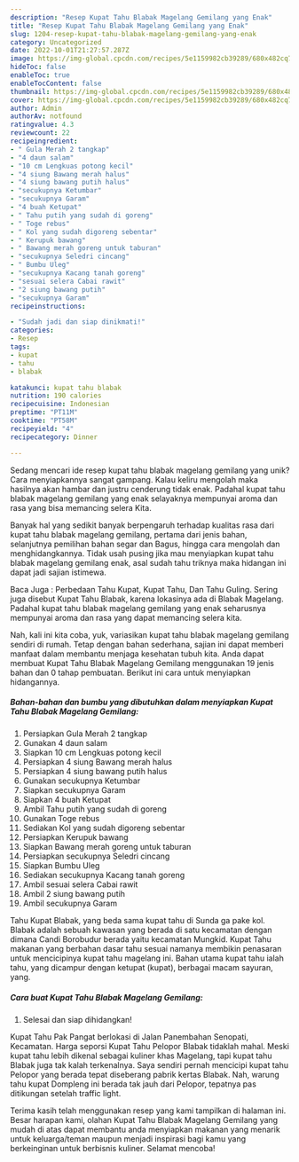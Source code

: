 ```yaml
---
description: "Resep Kupat Tahu Blabak Magelang Gemilang yang Enak"
title: "Resep Kupat Tahu Blabak Magelang Gemilang yang Enak"
slug: 1204-resep-kupat-tahu-blabak-magelang-gemilang-yang-enak
category: Uncategorized
date: 2022-10-01T21:27:57.287Z
image: https://img-global.cpcdn.com/recipes/5e1159982cb39289/680x482cq70/kupat-tahu-blabak-magelang-gemilang-foto-resep-utama.jpg
hideToc: false
enableToc: true
enableTocContent: false
thumbnail: https://img-global.cpcdn.com/recipes/5e1159982cb39289/680x482cq70/kupat-tahu-blabak-magelang-gemilang-foto-resep-utama.jpg
cover: https://img-global.cpcdn.com/recipes/5e1159982cb39289/680x482cq70/kupat-tahu-blabak-magelang-gemilang-foto-resep-utama.jpg
author: Admin
authorAv: notfound
ratingvalue: 4.3
reviewcount: 22
recipeingredient:
- " Gula Merah 2 tangkap"
- "4 daun salam"
- "10 cm Lengkuas potong kecil"
- "4 siung Bawang merah halus"
- "4 siung bawang putih halus"
- "secukupnya Ketumbar"
- "secukupnya Garam"
- "4 buah Ketupat"
- " Tahu putih yang sudah di goreng"
- " Toge rebus"
- " Kol yang sudah digoreng sebentar"
- " Kerupuk bawang"
- " Bawang merah goreng untuk taburan"
- "secukupnya Seledri cincang"
- " Bumbu Uleg"
- "secukupnya Kacang tanah goreng"
- "sesuai selera Cabai rawit"
- "2 siung bawang putih"
- "secukupnya Garam"
recipeinstructions:

- "Sudah jadi dan siap dinikmati!"
categories:
- Resep
tags:
- kupat
- tahu
- blabak

katakunci: kupat tahu blabak 
nutrition: 190 calories
recipecuisine: Indonesian
preptime: "PT11M"
cooktime: "PT58M"
recipeyield: "4"
recipecategory: Dinner

---
```





Sedang mencari ide resep kupat tahu blabak magelang gemilang yang unik? Cara menyiapkannya sangat gampang. Kalau keliru mengolah maka hasilnya akan hambar dan justru cenderung tidak enak. Padahal kupat tahu blabak magelang gemilang yang enak selayaknya mempunyai aroma dan rasa yang bisa memancing selera Kita.





Banyak hal yang sedikit banyak berpengaruh terhadap kualitas rasa dari kupat tahu blabak magelang gemilang, pertama dari jenis bahan, selanjutnya pemilihan bahan segar dan Bagus, hingga cara mengolah dan menghidangkannya. Tidak usah pusing jika mau menyiapkan kupat tahu blabak magelang gemilang enak,      asal sudah tahu triknya maka hidangan ini dapat jadi sajian istimewa.














Baca Juga : Perbedaan Tahu Kupat, Kupat Tahu, Dan Tahu Guling. Sering juga disebut Kupat Tahu Blabak, karena lokasinya ada di Blabak Magelang. Padahal kupat tahu blabak magelang gemilang yang enak seharusnya mempunyai aroma dan rasa yang dapat memancing selera kita.






Nah, kali ini kita coba, yuk, variasikan kupat tahu blabak magelang gemilang sendiri di rumah. Tetap dengan bahan sederhana, sajian ini dapat memberi manfaat dalam membantu menjaga kesehatan tubuh kita. Anda dapat membuat Kupat Tahu Blabak Magelang Gemilang menggunakan 19 jenis bahan dan 0 tahap pembuatan. Berikut ini cara untuk menyiapkan hidangannya.

<!--inarticleads1-->

##### Bahan-bahan dan bumbu yang dibutuhkan dalam menyiapkan Kupat Tahu Blabak Magelang Gemilang:

1. Persiapkan  Gula Merah 2 tangkap
1. Gunakan 4 daun salam
1. Siapkan 10 cm Lengkuas potong kecil
1. Persiapkan 4 siung Bawang merah halus
1. Persiapkan 4 siung bawang putih halus
1. Gunakan secukupnya Ketumbar
1. Siapkan secukupnya Garam
1. Siapkan 4 buah Ketupat
1. Ambil  Tahu putih yang sudah di goreng
1. Gunakan  Toge rebus
1. Sediakan  Kol yang sudah digoreng sebentar
1. Persiapkan  Kerupuk bawang
1. Siapkan  Bawang merah goreng untuk taburan
1. Persiapkan secukupnya Seledri cincang
1. Siapkan  Bumbu Uleg
1. Sediakan secukupnya Kacang tanah goreng
1. Ambil sesuai selera Cabai rawit
1. Ambil 2 siung bawang putih
1. Ambil secukupnya Garam


Tahu Kupat Blabak, yang beda sama kupat tahu di Sunda ga pake kol. Blabak adalah sebuah kawasan yang berada di satu kecamatan dengan dimana Candi Borobudur berada yaitu kecamatan Mungkid. Kupat Tahu makanan yang berbahan dasar tahu sesuai namanya membikin penasaran untuk mencicipinya kupat tahu magelang ini. Bahan utama kupat tahu ialah tahu, yang dicampur dengan ketupat (kupat), berbagai macam sayuran, yang. 

<!--inarticleads2-->

##### Cara buat Kupat Tahu Blabak Magelang Gemilang:


1. Selesai dan siap dihidangkan!

Kupat Tahu Pak Pangat berlokasi di Jalan Panembahan Senopati, Kecamatan. Harga seporsi Kupat Tahu Pelopor Blabak tidaklah mahal. Meski kupat tahu lebih dikenal sebagai kuliner khas Magelang, tapi kupat tahu Blabak juga tak kalah terkenalnya. Saya sendiri pernah mencicipi kupat tahu Pelopor yang berada tepat diseberang pabrik kertas Blabak. Nah, warung tahu kupat Dompleng ini berada tak jauh dari Pelopor, tepatnya pas ditikungan setelah traffic light. 

Terima kasih telah menggunakan resep yang kami tampilkan di halaman ini. Besar harapan kami, olahan Kupat Tahu Blabak Magelang Gemilang yang mudah di atas dapat membantu anda menyiapkan makanan yang menarik untuk keluarga/teman maupun menjadi inspirasi bagi kamu yang berkeinginan untuk berbisnis kuliner. Selamat mencoba!
